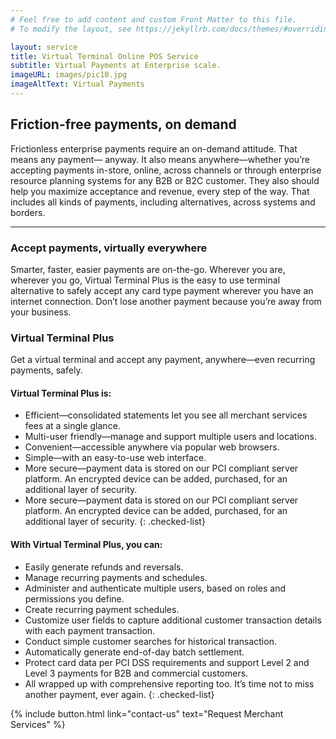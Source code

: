 ```yaml
---
# Feel free to add content and custom Front Matter to this file.
# To modify the layout, see https://jekyllrb.com/docs/themes/#overriding-theme-defaults

layout: service
title: Virtual Terminal Online POS Service
subtitle: Virtual Payments at Enterprise scale.
imageURL: images/pic10.jpg
imageAltText: Virtual Payments
---
```


## Friction-free payments, on demand

Frictionless enterprise payments require an on-demand attitude. That means any payment— anyway. It also means anywhere—whether you’re accepting payments in-store, online, across channels or through enterprise resource planning systems for any B2B or B2C customer. They also should help you maximize acceptance and revenue, every step of the way. That includes all kinds of payments, including alternatives, across systems and borders.

---

### Accept payments, virtually everywhere

Smarter, faster, easier payments are on-the-go. Wherever you are, wherever you go, Virtual Terminal Plus is the easy to use terminal alternative to safely accept any card type payment wherever you have an internet connection. Don’t lose another payment because you’re away from your business.

### Virtual Terminal Plus

Get a virtual terminal and accept any payment, anywhere—even recurring payments, safely.

#### Virtual Terminal Plus is:

* Efficient—consolidated statements let you see all merchant services fees at a single glance.
* Multi-user friendly—manage and support multiple users and locations.
* Convenient—accessible anywhere via popular web browsers.
* Simple—with an easy-to-use web interface.
* More secure—payment data is stored on our PCI compliant server platform. An encrypted device can be added, purchased, for an additional layer of security.
* More secure—payment data is stored on our PCI compliant server platform. An encrypted device can be added, purchased, for an additional layer of security.
{: .checked-list}

#### With Virtual Terminal Plus, you can:

* Easily generate refunds and reversals.
* Manage recurring payments and schedules.
* Administer and authenticate multiple users, based on roles and permissions you define.
* Create recurring payment schedules.
* Customize user fields to capture additional customer transaction details with each payment transaction.
* Conduct simple customer searches for historical transaction.
* Automatically generate end-of-day batch settlement.
* Protect card data per PCI DSS requirements and support Level 2 and Level 3 payments for B2B and commercial customers.
* All wrapped up with comprehensive reporting too. It’s time not to miss another payment, ever again.
{: .checked-list}

{% include button.html link="contact-us" text="Request Merchant Services" %}